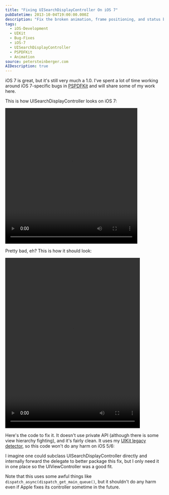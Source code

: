 ```yaml
---
title: "Fixing UISearchDisplayController On iOS 7"
pubDatetime: 2013-10-04T19:00:00.000Z
description: "Fix the broken animation, frame positioning, and status bar issues in UISearchDisplayController on iOS 7 with this comprehensive solution."
tags:
  - iOS-Development
  - UIKit
  - Bug-Fixes
  - iOS-7
  - UISearchDisplayController
  - PSPDFKit
  - Animation
source: petersteinberger.com
AIDescription: true
---
```


iOS 7 is great, but it's still very much a 1.0. I've spent a lot of time working around iOS 7-specific bugs in [PSPDFKit](http://pspdfkit.com) and will share some of my work here.

This is how UISearchDisplayController looks on iOS 7:

<video width="420" height="430" controls>
  <source src="/images/posts/UISearchDisplayController_broken.mp4" type="video/mp4">
  Your browser does not support the video tag.
</video>

Pretty bad, eh? This is how it should look:

<video width="428" height="540" controls>
  <source src="/images/posts/UISearchDisplayController_fixed.mp4" type="video/mp4">
  Your browser does not support the video tag.
</video>

Here's the code to fix it. It doesn't use private API (although there is some view hierarchy fighting), and it's fairly clean. It uses my [UIKit legacy detector](https://gist.github.com/steipete/6526860), so this code won't do any harm on iOS 5/6:

<script src="https://gist.github.com/steipete/6829002.js"></script>

I imagine one could subclass UISearchDisplayController directly and internally forward the delegate to better package this fix, but I only need it in one place so the UIViewController was a good fit.

Note that this uses some awful things like `dispatch_async(dispatch_get_main_queue()`, but it shouldn't do any harm even if Apple fixes its controller sometime in the future.
